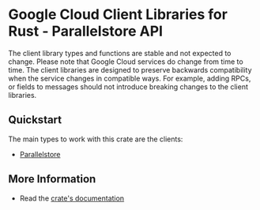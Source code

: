 # Google Cloud Client Libraries for Rust - Parallelstore API

<!-- Code generated by sidekick. DO NOT EDIT. -->


The client library types and functions are stable and not expected to change.
Please note that Google Cloud services do change from time to time. The client
libraries are designed to preserve backwards compatibility when the service
changes in compatible ways. For example, adding RPCs, or fields to messages
should not introduce breaking changes to the client libraries.

## Quickstart

The main types to work with this crate are the clients:

- [Parallelstore]

## More Information

- Read the [crate's documentation](https://docs.rs/google-cloud-parallelstore-v1/latest/google-cloud-parallelstore-v1)

[Parallelstore]: https://docs.rs/google-cloud-parallelstore-v1/latest/google_cloud_parallelstore_v1/client/struct.Parallelstore.html

